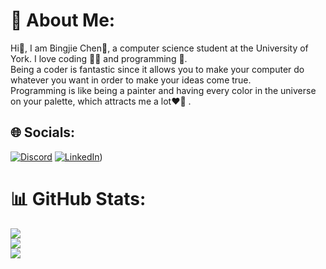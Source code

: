 # 💫 About Me:
Hi👋, I am Bingjie Chen🐯, a computer science student at the University of York. I love coding 👩‍💻 and programming 🤖. <br>Being a coder is fantastic since it allows you to make your computer do whatever you want in order to make your ideas come true. <br>Programming is like being a painter and having every color in the universe on your palette, which attracts me a lot❤️‍🔥 .


## 🌐 Socials:
[![Discord](https://img.shields.io/badge/Discord-%237289DA.svg?logo=discord&logoColor=white)](https://discord.gg/6982) [![LinkedIn](https://img.shields.io/badge/LinkedIn-%230077B5.svg?logo=linkedin&logoColor=white)](https://www.linkedin.com/in/chenbingjie1998/)) 
# 📊 GitHub Stats:
![](https://github-readme-stats.vercel.app/api?username=smallChenn&theme=tokyonight&hide_border=false&include_all_commits=true&count_private=true)<br/>
![](https://github-readme-streak-stats.herokuapp.com/?user=smallChenn&theme=tokyonight&hide_border=false)<br/>
![](https://github-readme-stats.vercel.app/api/top-langs/?username=smallChenn&theme=tokyonight&hide_border=false&include_all_commits=true&count_private=true&layout=compact)



